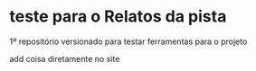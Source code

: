 # teste para o Relatos da pista
 1º repositório versionado para testar ferramentas para o projeto
 
 add coisa diretamente no site 
